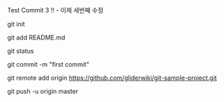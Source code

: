 Test Commit 3 !! - 이제 세번째 수정 

git init 

git add README.md

git status

git commit -m "first commit"

git remote add origin https://github.com/gliderwiki/git-sample-project.git

git push -u origin master
